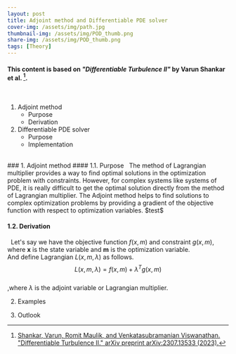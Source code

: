 ```yaml
---
layout: post
title: Adjoint method and Differentiable PDE solver
cover-img: /assets/img/path.jpg
thumbnail-img: /assets/img/POD_thumb.png
share-img: /assets/img/POD_thumb.png
tags: [Theory]
---
```


#### This content is based on *"Differentiable Turbulence II"* by Varun Shankar et al. [^1]. 
<br>

1. Adjoint method
   - Purpose
   - Derivation<br>
2. Differentiable PDE solver
   - Purpose
   - Implementation
   
<br>
### 1. Adjoint method
#### 1.1. Purpose
&nbsp; The method of Lagrangian multiplier provides a way to find optimal solutions in the optimization problem with constraints. However, for complex systems like systems of PDE, it is really difficult to get the optimal solution directly from the method of Lagrangian multiplier. The Adjoint method helps to find solutions to complex optimization problems by providing a gradient of the objective function with respect to optimization variables.
   $test$

#### 1.2. Derivation
&nbsp; Let's say we have the objective function $f(x, m)$ and constraint $g(x, m)$, where **x** is the state variable and **m** is the optimization variable. <br>
And define Lagrangian $L(x, m, \lambda)$ as follows. <br>
 $$L(x, m, \lambda) = f(x, m) + \lambda^Tg(x, m) $$ <br>
 ,where $\lambda$ is the adjoint variable or Lagrangian multiplier.


2. Examples

3. Outlook




[^1]: [Shankar, Varun, Romit Maulik, and Venkatasubramanian Viswanathan. "Differentiable Turbulence II." arXiv preprint arXiv:2307.13533 (2023).](
https://doi.org/10.48550/arXiv.2307.13533) 

